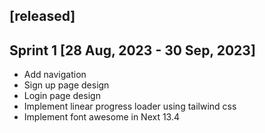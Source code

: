 ## [released]
## Sprint 1 [28 Aug, 2023 - 30 Sep, 2023]
- Add navigation
- Sign up page design
- Login page design
- Implement linear progress loader using tailwind css
- Implement font awesome in Next 13.4

